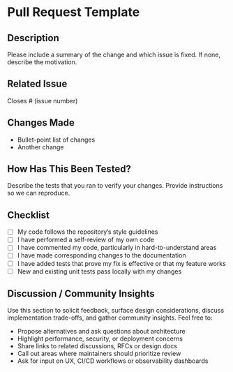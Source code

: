 # Pull Request Template

## Description

Please include a summary of the change and which issue is fixed. If none, describe the motivation.

## Related Issue

Closes # (issue number)

## Changes Made

- Bullet-point list of changes
- Another change

## How Has This Been Tested?

Describe the tests that you ran to verify your changes. Provide instructions so we can reproduce.

## Checklist

- [ ] My code follows the repository’s style guidelines
- [ ] I have performed a self-review of my own code
- [ ] I have commented my code, particularly in hard-to-understand areas
- [ ] I have made corresponding changes to the documentation
- [ ] I have added tests that prove my fix is effective or that my feature works
- [ ] New and existing unit tests pass locally with my changes

## Discussion / Community Insights

Use this section to solicit feedback, surface design considerations, discuss implementation trade-offs, and gather community insights. Feel free to:

- Propose alternatives and ask questions about architecture  
- Highlight performance, security, or deployment concerns  
- Share links to related discussions, RFCs or design docs  
- Call out areas where maintainers should prioritize review  
- Ask for input on UX, CI/CD workflows or observability dashboards 
```
